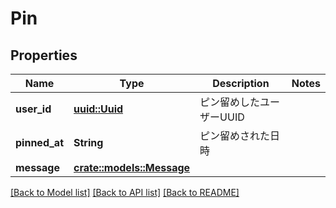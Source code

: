 # Pin

## Properties

Name | Type | Description | Notes
------------ | ------------- | ------------- | -------------
**user_id** | [**uuid::Uuid**](uuid::Uuid.md) | ピン留めしたユーザーUUID | 
**pinned_at** | **String** | ピン留めされた日時 | 
**message** | [**crate::models::Message**](Message.md) |  | 

[[Back to Model list]](../README.md#documentation-for-models) [[Back to API list]](../README.md#documentation-for-api-endpoints) [[Back to README]](../README.md)


